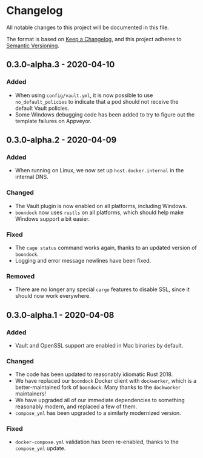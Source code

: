 # Changelog

All notable changes to this project will be documented in this file.

The format is based on [Keep a Changelog](https://keepachangelog.com/en/1.0.0/), and this project adheres to [Semantic Versioning](https://semver.org/spec/v2.0.0.html).

## 0.3.0-alpha.3 - 2020-04-10

### Added

- When using `config/vault.yml`, it is now possible to use `no_default_policies` to indicate that a pod should not receive the default Vault policies.
- Some Windows debugging code has been added to try to figure out the template failures on Appveyor.

## 0.3.0-alpha.2 - 2020-04-09

### Added

- When running on Linux, we now set up `host.docker.internal` in the internal DNS.

### Changed

- The Vault plugin is now enabled on all platforms, including Windows.
- `boondock` now uses `rustls` on all platforms, which should help make Windows support a bit easier.

### Fixed

- The `cage status` command works again, thanks to an updated version of `boondock`.
- Logging and error message newlines have been fixed.

### Removed

- There are no longer any special `cargo` features to disable SSL, since it should now work everywhere.

## 0.3.0-alpha.1 - 2020-04-08

### Added

- Vault and OpenSSL support are enabled in Mac binaries by default.

### Changed

- The code has been updated to reasonably idiomatic Rust 2018.
- We have replaced our `boondock` Docker client with `dockworker`, which is a better-maintained fork of `boondock`. Many thanks to the `dockworker` maintainers!
- We have upgraded all of our immediate dependencies to something reasonably modern, and replaced a few of them.
- `compose_yml` has been upgraded to a similarly modernized version.

### Fixed

- `docker-compose.yml` validation has been re-enabled, thanks to the `compose_yml` update.
